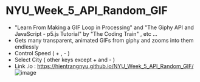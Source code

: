 # NYU_Week_5_API_Random_GIF
- "Learn From Making a GIF Loop in Processing" and "The Giphy API and JavaScript - p5.js Tutorial" by "The Coding Train" , etc ...
-  Gets many transparent, animated GIFs from giphy and zooms into them endlessly
-  Control Speed ( + , - ) 
-  Select City ( other keys except + and - ) 
- Link .io :  https://hientrangnyu.github.io/NYU_Week_5_API_Random_GIF/
![image](https://user-images.githubusercontent.com/115540013/195063165-58e0300a-7d0c-4518-9b6e-212aab8a7e56.png)




